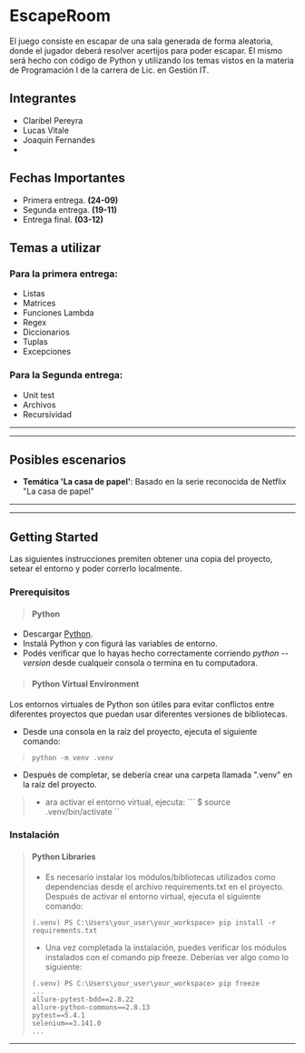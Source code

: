 # EscapeRoom

El juego consiste en escapar de una sala generada de forma aleatoria, donde el jugador deberá resolver acertijos para poder escapar. El mismo será hecho con código de Python y utilizando los temas vistos en la materia de Programación I de la carrera de Lic. en Gestión IT.


## Integrantes
* Claribel Pereyra
* Lucas Vitale
* Joaquin Fernandes
* 
## Fechas Importantes
* Primera entrega. **(24-09)**
* Segunda entrega. **(19-11)**
* Entrega final. **(03-12)**
## Temas a utilizar
### Para la primera entrega:
* Listas
* Matrices
* Funciones Lambda
* Regex
* Diccionarios
* Tuplas
* Excepciones
### Para la Segunda entrega:
* Unit test
* Archivos
* Recursividad
***

***
## Posibles escenarios
- **Temática 'La casa de papel'**: Basado en la serie reconocida de Netflix "La casa de papel"
***

***
## Getting Started
Las siguientes instrucciones premiten obtener una copia del proyecto, setear el entorno y poder correrlo localmente.

### Prerequisitos

   > #### Python 
   - Descargar [Python](https://www.python.org/downloads/).
   - Instalá Python y con figurá las variables de entorno.
   - Podés verificar que lo hayas hecho correctamente corriendo *python --version* desde cualqueir consola o termina en tu computadora.

   > #### Python Virtual Environment
   Los entornos virtuales de Python son útiles para evitar conflictos entre diferentes proyectos que puedan usar diferentes versiones de bibliotecas.
   - Desde una consola en la raíz del proyecto, ejecuta el siguiente comando:
   > ```
   > python -m venv .venv
   > ```
   - Después de completar, se debería crear una carpeta llamada ".venv" en la raíz del proyecto.
   > - ara activar el entorno virtual, ejecuta:
   ``` $ source .venv/bin/activate ``

   ### Instalación
 
   > #### Python Libraries
   > - Es necesario instalar los módulos/bibliotecas utilizados como dependencias desde el archivo requirements.txt en el proyecto. Después de activar el entorno virtual, ejecuta el siguiente comando:
   > ```
   > (.venv) PS C:\Users\your_user\your_workspace> pip install -r requirements.txt
   > ```
   > - Una vez completada la instalación, puedes verificar los módulos instalados con el comando pip freeze. Deberías ver algo como lo siguiente:
   > ```
   > (.venv) PS C:\Users\your_user\your_workspace> pip freeze
   > ...
   > allure-pytest-bdd==2.8.22
   > allure-python-commons==2.8.13
   > pytest==5.4.1
   > selenium==3.141.0
   > ...
   >```

***